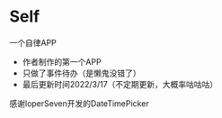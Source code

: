 # Self
一个自律APP
- 作者制作的第一个APP
- 只做了事件待办（是懒鬼没错了）
- 最后更新时间2022/3/17（不定期更新，大概率咕咕咕）

感谢loperSeven开发的DateTimePicker

